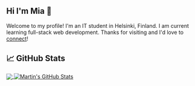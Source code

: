 ## Hi I'm Mia 👋

<!--
**himiaaaaa/himiaaaaa** is a ✨ _special_ ✨ repository because its `README.md` (this file) appears on your GitHub profile.

Here are some ideas to get you started:

- 🔭 I’m currently working on ...
- 🌱 I’m currently learning ...
- 👯 I’m looking to collaborate on ...
- 🤔 I’m looking for help with ...
- 💬 Ask me about ...
- 📫 How to reach me: ...
- 😄 Pronouns: ...
- ⚡ Fun fact: ...
-->

Welcome to my profile! I'm an IT student in Helsinki, Finland. I am current learning full-stack web development. Thanks for visiting and I'd love to [connect](www.linkedin.com/in/shuning-miao)!

## &#x1f4c8; GitHub Stats

<a href="https://github.com/himiaaaaa/himiaaaaa">
  <img align="center" src="https://github-readme-stats.vercel.app/api/top-langs/?username=himiaaaaa&hide=java,html,tex&title_color=ffffff&text_color=c9cacc&icon_color=2bbc8a&bg_color=1d1f21&langs_count=3" />
</a>
<a href="https://github.com/himiaaaaa/himiaaaaa">
  <img align="center" src="https://github-readme-stats.vercel.app/api?username=himiaaaaa&show_icons=true&line_height=27&count_private=true&title_color=ffffff&text_color=c9cacc&icon_color=2bbc8a&bg_color=1d1f21" alt="Martin's GitHub Stats" />
</a>

